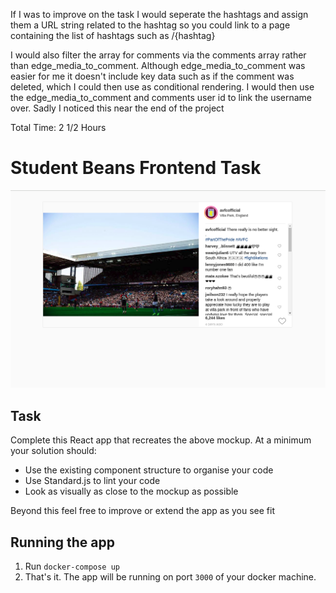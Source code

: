 If I was to improve on the task I would seperate the hashtags and assign them a URL string related to the hashtag so you could link to a page containing the list of hashtags such as /{hashtag}

I would also filter the array for comments via the comments array rather than edge_media_to_comment. Although edge_media_to_comment was easier for me it doesn't include key data such as if the comment was deleted, which I could then use as conditional rendering. I would then use the edge_media_to_comment and comments user id to link the username over. Sadly I noticed this near the end of the project

Total Time: 2 1/2 Hours

# Student Beans Frontend Task

![Task Image](./task-image.png)

## Task

Complete this React app that recreates the above mockup. At a minimum your solution should:

* Use the existing component structure to organise your code
* Use Standard.js to lint your code
* Look as visually as close to the mockup as possible

Beyond this feel free to improve or extend the app as you see fit

## Running the app

1. Run `docker-compose up`
2. That's it. The app will be running on port `3000` of your docker machine. 
